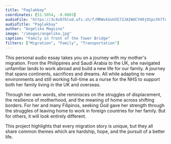 ```yaml
---
title: "Paglakbay"
coordinates: [51.5054, -0.0803]
audioFile: "https://3c4s07blod.ufs.sh/f/MRWvkGsH3I72JAIWUCYH9jO1pcXh7fniVgTr3sLuwzZvtyNl"
audioTitle: "Paglakbay"
author: "Angelika Magsino"
image: "/images/angelika.jpg"
caption: "Family in front of the Tower Bridge"
filters: ["Migration", "Family", "Transportation"]
---
```


This personal audio essay takes you on a journey with my mother's migration. From the Philippines and Saudi Arabia to the UK, she navigated unfamiliar lands to work abroad and build a new life for our family. A journey that spans continents, sacrifices and dreams. All while adapting to new environments and still working full-time as a nurse for the NHS to support both her family living in the UK and overseas.

Through her own words, she reminisces on the struggles of displacement, the resilience of motherhood, and the meaning of home across shifting borders. For her and many Filipinos, seeking God gave her strength through the struggles of leaving home to work in foreign countries for her family. But for others, it will look entirely different.

This project highlights that every migration story is unique, but they all share common themes which are hardship, hope, and the pursuit of a better life.

